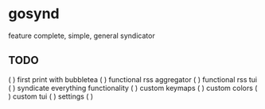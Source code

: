 # gosynd

feature complete, simple, general syndicator

## TODO
 ( ) first print with bubbletea
 ( ) functional rss aggregator
 ( ) functional rss tui
 ( ) syndicate everything functionality
 ( ) custom keymaps
 ( ) custom colors
 ( ) custom tui
 ( ) settings
 ( )
